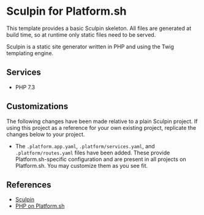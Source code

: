 # Sculpin for Platform.sh

This template provides a basic Sculpin skeleton.  All files are generated at build time, so at runtime only static files need to be served.

Sculpin is a static site generator written in PHP and using the Twig templating engine.

## Services

* PHP 7.3

## Customizations

The following changes have been made relative to a plain Sculpin project.  If using this project as a reference for your own existing project, replicate the changes below to your project.

* The `.platform.app.yaml`, `.platform/services.yaml`, and `.platform/routes.yaml` files have been added.  These provide Platform.sh-specific configuration and are present in all projects on Platform.sh.  You may customize them as you see fit.

## References

* [Sculpin](https://sculpin.io/)
* [PHP on Platform.sh](https://docs.platform.sh/languages/php.html)
